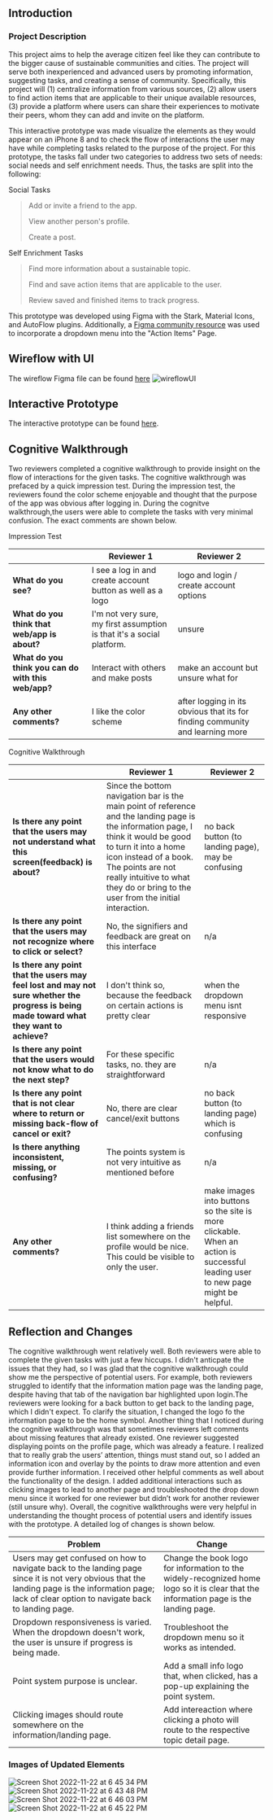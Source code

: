## Introduction

### Project Description
This project aims to help the average citizen feel like they can contribute to the bigger cause of sustainable communities and cities. The project will serve both inexperienced and advanced users by promoting information, suggesting tasks, and creating a sense of community. Specifically, this project will (1) centralize information from various sources, (2) allow users to find action items that are applicable to their unique available resources, (3) provide a platform where users can share their experiences to motivate their peers, whom they can add and invite on the platform. 

This interactive prototype was made visualize the elements as they would appear on an iPhone 8 and to check the flow of interactions the user may have while completing tasks related to the purpose of the project. For this prototype, the tasks fall under two categories to address two sets of needs: social needs and self enrichment needs. Thus, the tasks are split into the following:

Social Tasks
> Add or invite a friend to the app.
> 
> View another person's profile.
> 
> Create a post.

Self Enrichment Tasks
> Find more information about a sustainable topic.
> 
> Find and save action items that are applicable to the user.
> 
> Review saved and finished items to track progress. 

This prototype was developed using Figma with the Stark, Material Icons, and AutoFlow plugins. Additionally, a [Figma community resource](https://www.figma.com/community/file/1059520912220032057) was used to incorporate a dropdown menu into the "Action Items" Page. 

## Wireflow with UI
The wireflow Figma file can be found [here](https://www.figma.com/file/6f0U03cVQLa9Wl2gqnvHvO/High-Fidelity-Prototype?node-id=0%3A1)
![wireflowUI](https://user-images.githubusercontent.com/92239472/202095405-e117c2a3-27b4-4d67-ab41-8884c2ce72a8.png)

## Interactive Prototype
The interactive prototype can be found [here](https://www.figma.com/proto/6f0U03cVQLa9Wl2gqnvHvO/High-Fidelity-Prototype?page-id=0%3A1&node-id=2%3A2&viewport=466%2C375%2C0.12&scaling=scale-down&starting-point-node-id=2%3A2). 

## Cognitive Walkthrough

Two reviewers completed a cognitive walkthrough to provide insight on the flow of interactions for the given tasks. The cognitive walkthrough was prefaced by a quick impression test. During the impression test, the reviewers found the color scheme enjoyable and thought that the purpose of the app was obvious after logging in. During the cognitve walkthrough,the users were able to complete the tasks with very minimal confusion. The exact comments are shown below. 

 Impression Test 
 
|   | Reviewer 1 | Reviewer 2 |
|---|---|---|
|**What do you see?**| I see a log in and create account button as well as a logo | logo and login / create account options|
|**What do you think that web/app is about?**|I'm not very sure, my first assumption is that it's a social platform. | unsure| 
|**What do you think you can do with this web/app?**| Interact with others and make posts | make an account but unsure what for|
|**Any other comments?**| I like the color scheme | after logging in its obvious that its for finding community and learning more |

Cognitive Walkthrough
 
|   | Reviewer 1 | Reviewer 2 |
|---|---|---|
|**Is there any point that the users may not understand what this screen(feedback) is about?**|Since the bottom navigation bar is the main point of reference and the landing page is the information page, I think it would be good to turn it into a home icon instead of a book. The points are not really intuitive to what they do or bring to the user from the initial interaction.|no back button (to landing page), may be confusing|
|**Is there any point that the users may not recognize where to click or select?**|No, the signifiers and feedback are great on this interface|n/a|
|**Is there any point that the users may feel lost and may not sure whether the progress is being made toward what they want to achieve?**|I don't think so, because the feedback on certain actions is pretty clear|when the dropdown menu isnt responsive|
|**Is there any point that the users would not know what to do the next step?**|For these specific tasks, no. they are straightforward|n/a|
|**Is there any point that is not clear where to return or missing back-flow of cancel or exit?**|No, there are clear cancel/exit buttons|no back button (to landing page) which is confusing|
|**Is there anything inconsistent, missing, or confusing?**|The points system is not very intuitive as mentioned before|n/a|
|**Any other comments?**|I think adding a friends list somewhere on the profile would be nice. This could be visible to only the user.| make images into buttons so the site is more clickable. When an action is successful leading user to new page might be helpful.|

## Reflection and Changes 
The cognitive walkthrough went relatively well. Both reviewers were able to complete the given tasks with just a few hiccups. I didn't anticpate the issues that they had, so I was glad that the cognitive walkthrough could show me the perspective of potential users. For example, both reviewers struggled to identify that the information mation page was the landing page, despite having that tab of the navigation bar highlighted upon login.The reviewers were looking for a back button to get back to the landing page, which I didn't expect. To clarify the situation, I changed the logo fo the information page to be the home symbol. Another thing that I noticed during the cognitive walkthrough was that sometimes reviewers left comments about missing features that already existed. One reviewer suggested displaying points on the profile page, which was already a feature. I realized that to really grab the users’ attention, things must stand out, so I  added an information icon and overlay by the points to draw more attention and even provide further information. I received other helpful comments as well about the functionality of the design. I added additional interactions such as clicking images to lead to another page and troubleshooted the drop down menu since it worked for one reviewer but didn’t work for another reviewer (still unsure why).  Overall, the cognitive walkthroughs were very helpful in understanding the thought process of potential users and identify issues with the prototype. A detailed log of changes is shown below. 

| Problem | Change |
|---|---|
|Users may get confused on how to navigate back to the landing page since it is not very obvious that the landing page is the information page; lack of clear option to navigate back to landing page. | Change the book logo for information to the widely-recognized home logo so it is clear that the information page is the landing page.|
|Dropdown responsiveness is varied. When the dropdown doesn't work, the user is unsure if progress is being made.|Troubleshoot the dropdown menu so it works as intended.|
|Point system purpose is unclear.|Add a small info logo that, when clicked, has a pop-up explaining the point system.|
|Clicking images should route somewhere on the information/landing page.|Add intereaction where clicking a photo will route to the respective topic detail page.|

### Images of Updated Elements 
![Screen Shot 2022-11-22 at 6 45 34 PM](https://user-images.githubusercontent.com/92239472/203460312-7eedd8cb-bcfe-45b5-8a96-3c76a4ac120b.png)
![Screen Shot 2022-11-22 at 6 43 48 PM](https://user-images.githubusercontent.com/92239472/203460304-a534a599-f4ea-40f3-bee8-ff58ff7456bf.png)
![Screen Shot 2022-11-22 at 6 46 03 PM](https://user-images.githubusercontent.com/92239472/203460315-87806428-bb07-4c91-a0e9-f54846fea5b5.png)
![Screen Shot 2022-11-22 at 6 45 22 PM](https://user-images.githubusercontent.com/92239472/203460310-3b25482c-2979-40d5-b10a-55750fef0019.png)

